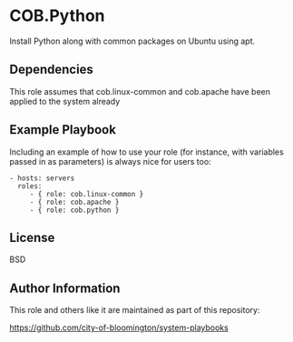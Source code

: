 COB.Python
============

Install Python along with common packages on Ubuntu using apt.

Dependencies
------------

This role assumes that cob.linux-common and cob.apache have been applied to the system already

Example Playbook
----------------

Including an example of how to use your role (for instance, with variables passed in as parameters) is always nice for users too:

    - hosts: servers
      roles:
         - { role: cob.linux-common }
         - { role: cob.apache }
         - { role: cob.python }

License
-------

BSD

Author Information
------------------

This role and others like it are maintained as part of this repository:

https://github.com/city-of-bloomington/system-playbooks

